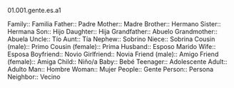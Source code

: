 01.001.gente.es.a1

Family:: Familia
Father:: Padre
Mother:: Madre
Brother:: Hermano
Sister:: Hermana
Son:: Hijo
Daughter:: Hija
Grandfather:: Abuelo
Grandmother:: Abuela
Uncle:: Tío
Aunt:: Tía
Nephew:: Sobrino
Niece:: Sobrina
Cousin (male):: Primo
Cousin (female):: Prima
Husband:: Esposo Marido
Wife:: Esposa
Boyfriend:: Novio
Girlfriend:: Novia
Friend (male):: Amigo
Friend (female):: Amiga
Child:: Niño/a
Baby:: Bebé
Teenager:: Adolescente
Adult:: Adulto
Man:: Hombre
Woman:: Mujer
People:: Gente
Person:: Persona
Neighbor:: Vecino
